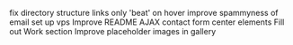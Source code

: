 fix directory structure
links only 'beat' on hover
improve spammyness of email
set up vps
Improve README
AJAX contact form center elements
Fill out Work section
Improve placeholder images in gallery
